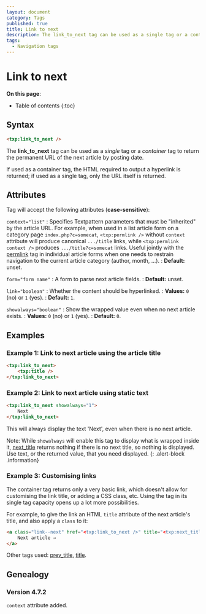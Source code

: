```yaml
---
layout: document
category: Tags
published: true
title: Link to next
description: The link_to_next tag can be used as a single tag or a container tag to return the permanent URL of the next article by posting date.
tags:
  - Navigation tags
---
```


# Link to next

**On this page**:

* Table of contents
{:toc}

## Syntax

~~~ html
<txp:link_to_next />
~~~

The **link_to_next** tag can be used as a *single* tag or a *container* tag to return the permanent URL of the next article by posting date.

If used as a container tag, the HTML required to output a hyperlink is returned; if used as a single tag, only the URL itself is returned.

## Attributes

Tag will accept the following attributes (**case-sensitive**):

`context="list"`
: Specifies Textpattern parameters that must be "inherited" by the article URL. For example, when used in a list article form on a category page `index.php?c=somecat`, `<txp:permlink />` without `context` attribute will produce canonical `.../title` links, while `<txp:permlink context />` produces `.../title?c=somecat` links. Useful jointly with the [permlink](/tags/permlink) tag in individual article forms when one needs to restrain navigation to the current article category (author, month, ...).
: **Default:** unset.

`form="form name"`
: A form to parse next article fields.
: **Default:** unset.

`link="boolean"`
: Whether the content should be hyperlinked.
: **Values:** `0` (no) or `1` (yes).
: **Default:** `1`.

`showalways="boolean"`
: Show the wrapped value even when no next article exists.
: **Values:** `0` (no) or `1` (yes).
: **Default:** `0`.

## Examples

### Example 1: Link to next article using the article title

~~~ html
<txp:link_to_next>
    <txp:title />
</txp:link_to_next>
~~~

### Example 2: Link to next article using static text

~~~ html
<txp:link_to_next showalways="1">
    Next
</txp:link_to_next>
~~~

This will always display the text 'Next', even when there is no next article.

Note: While `showalways` will enable this tag to display what is wrapped inside it, [next_title](/tags/next_title) returns nothing if there is no next title, so nothing is displayed. Use text, or the returned value, that you need displayed.
{: .alert-block .information}

### Example 3: Customising links

The container tag returns only a very basic link, which doesn't allow for customising the link title, or adding a CSS class, etc. Using the tag in its single tag capacity opens up a lot more possibilities.

For example, to give the link an HTML `title` attribute of the next article's title, and also apply a `class` to it:

~~~ html
<a class="link--next" href="<txp:link_to_next />" title="<txp:next_title />">
    Next article →
</a>
~~~

Other tags used: [prev_title](/tags/next_title), [title](/tags/title).

## Genealogy

### Version 4.7.2

`context` attribute added.
